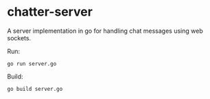 # chatter-server
A server implementation in go for handling chat messages using web sockets.

Run:
```
go run server.go
```

Build:
```
go build server.go
```
